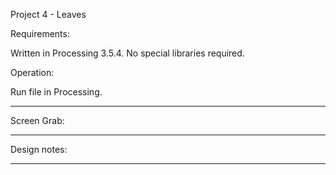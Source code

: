 Project 4 - Leaves

Requirements:

Written in Processing 3.5.4. No special libraries required.

Operation:

Run file in Processing.

--- 

Screen Grab:

---

Design notes:

---
